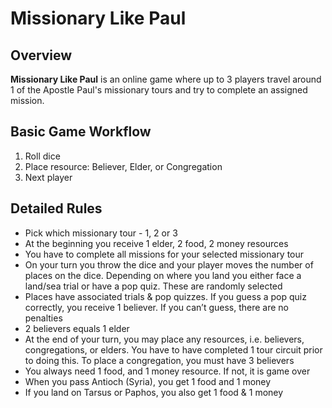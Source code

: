 # Missionary Like Paul

## Overview

**Missionary Like Paul** is an online game where up to 3 players travel around 1 of the Apostle Paul's missionary tours and try to complete an assigned mission.

## Basic Game Workflow

1. Roll dice
2. Place resource: Believer, Elder, or Congregation
3. Next player

## Detailed Rules

* Pick which missionary tour - 1, 2 or 3
* At the beginning you receive 1 elder, 2 food, 2 money resources
* You have to complete all missions for your selected missionary tour
* On your turn you throw the dice and your player moves the number of places on the dice. Depending on where you land you either face a land/sea trial or have a pop quiz. These are randomly selected
* Places have associated trials & pop quizzes. If you guess a pop quiz correctly, you receive 1 believer. If you can’t guess, there are no penalties
* 2 believers equals 1 elder
* At the end of your turn, you may place any resources, i.e. believers, congregations, or elders. You have to have completed 1 tour circuit prior to doing this. To place a congregation, you must have 3 believers
* You always need 1 food, and 1 money resource. If not, it is game over
* When you pass Antioch (Syria), you get 1 food and 1 money
* If you land on Tarsus or Paphos, you also get 1 food & 1 money